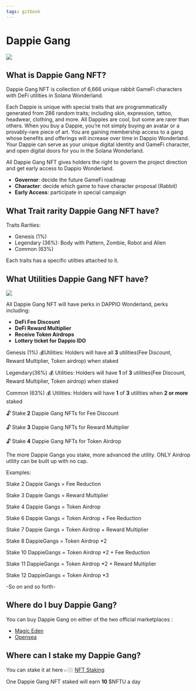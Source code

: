 ```yaml
---
tags: gitbook
---
```


# Dappie Gang

![](https://hackmd.io/_uploads/rk2PzUQw9.png)

## What is Dappie Gang NFT?

Dappie Gang NFT is collection of 6,666 unique rabbit GameFi characters with DeFi utilities in Solana Wonderland.

Each Dappie is unique with special traits that are programmatically generated from 286 random traits; including skin, expression, tattoo, headwear, clothing, and more. All Dappies are cool, but some are rarer than others.
When you buy a Dappie, you’re not simply buying an avatar or a provably-rare piece of art. You are gaining membership access to a gang whose benefits and offerings will increase over time in Dappio Wonderland. Your Dappie can serve as your unique digital identity and GameFi character, and open digital doors for you in the Solana Wonderland.

All Dappie Gang NFT gives holders the right to govern the project direction and get early access to Dappio Wonderland.
- **Governor**: decide the future GameFi roadmap
- **Character**: decide which game to have character proposal (Rabbit)
- **Early Access**: participate in special campaign

## What Trait rarity Dappie Gang NFT have?

Traits Rarities:

- Genesis (1%)
- Legendary (36%): Body with Pattern, Zombie, Robot and Alien
- Common (63%)

Each traits has a specific utilties attached to it.

## What Utilities Dappie Gang NFT have?
![](https://hackmd.io/_uploads/H10Waxou9.png)


All Dappie Gang NFT will have perks in DAPPIO Wonderland, perks including:
- **DeFi Fee Discount** 
- **DeFi Reward Multiplier**
- **Receive Token Airdrops**
- **Lottery ticket for Dappio IDO**

Genesis (1%)
💰Utilities: Holders will have all **3** utilities(Fee Discount, Reward Multiplier, Token airdrop) when staked

Legendary(36%)
💰 Utilities: Holders will have **1** of **3** utilities(Fee Discount, Reward Multiplier, Token airdrop) when staked

Common (63%)
💰 Utilities: Holders will have **1** of **3** utilities when **2 or more** staked

🔓 Stake **2** Dappie Gang NFTs for Fee Discount

🔓 Stake **3** Dappie Gang NFTs for Reward Multiplier

🔓 Stake **4** Dappie Gang NFTs for Token Airdrop

The more Dappie Gangs you stake, more advanced the utility. ONLY Airdrop utility can be built up with no cap.

Examples:

Stake 2 Dappie Gangs = Fee Reduction

Stake 3 Dappie Gangs = Reward Multiplier

Stake 4 Dappie Gangs = Token Airdrop

Stake 6 Dappie Gangs = Token Airdrop + Fee Reduction

Stake 7 Dappie Gangs = Token Airdrop + Reward Multiplier

Stake 8 DappieGangs = Token Airdrop *2

Stake 10 DappieGangs = Token Airdrop *2 + Fee Reduction

Stake 11 DappieGangs = Token Airdrop *2 + Reward Multiplier

Stake 12 DappieGangs = Token Airdrop *3

-So on and so forth-


## Where do I buy Dappie Gang?

You can buy Dappie Gang on either of the two official marketplaces : 

- [Magic Eden](https://magiceden.io/marketplace/dappie_gang) 
- [Opensea](https://opensea.io/collection/dappie-gang )

## Where can I stake my Dappie Gang?

You can stake it at here 👉🏼 [NFT Staking](https://app.dappio.xyz/nft-staking)

One Dappie Gang NFT staked will earn **10** $NFTU a day
